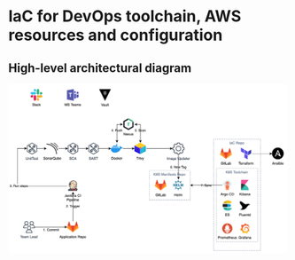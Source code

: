 # IaC for DevOps toolchain, AWS resources and configuration

## High-level architectural diagram
![High-level architectural diagram](.gitbook/assets/high-level-architecture.png)